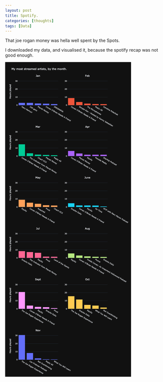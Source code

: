 ```yaml
---
layout: post
title: Spotify.
categories: [thoughts]
tags: [Data]
---
```


That joe rogan money was hella well spent by the Spots.

I downloaded my data, and visualised it, because the spotify recap was not good enough.

![plot](/images/newplot(1).png)
